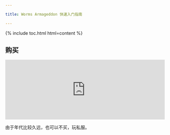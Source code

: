 ```yaml
---

title: Worms Armageddon 快速入门指南

---
```


{% include toc.html html=content %}

## 购买

<iframe src="https://store.steampowered.com/widget/217200/" style="width:100%; height:190px; max-width:646px; border:none"></iframe>

由于年代比较久远，也可以不买，玩私服。

